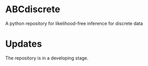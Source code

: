# ABCdiscrete

A python repository for likelihood-free inference for discrete data

# Updates

The repository is in a developing stage. 